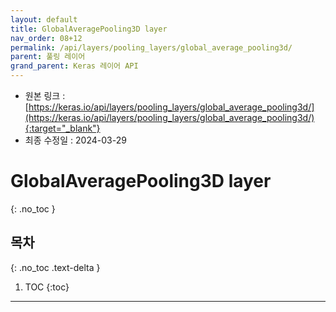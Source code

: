 ```yaml
---
layout: default
title: GlobalAveragePooling3D layer
nav_order: 08+12
permalink: /api/layers/pooling_layers/global_average_pooling3d/
parent: 풀링 레이어
grand_parent: Keras 레이어 API
---
```


* 원본 링크 : [https://keras.io/api/layers/pooling_layers/global_average_pooling3d/](https://keras.io/api/layers/pooling_layers/global_average_pooling3d/){:target="_blank"}
* 최종 수정일 : 2024-03-29

# GlobalAveragePooling3D layer
{: .no_toc }

## 목차
{: .no_toc .text-delta }

1. TOC
{:toc}

---
